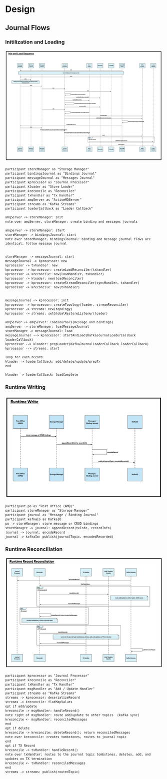 # Design

## Journal Flows


### Initilization and Loading

![Init and Load Sequence Diagram](docs/_static/init-load-sequence.png)

<sub>

    participant storeManager as "Storage Manager"
    participant bindingsJournal as "Bindings Journal"
    participant messageJournal as "Messages Journal"
    participant kprocessor as "Journal Processor"
    participant kloader as "Store Loader"
    participant kreconcile as "Reconciler"
    participant txhandler as "Tx Handler"
    participant amqServer as "ActiveMQServer"
    participant streams as "Kafka Streams"
    participant loaderCallback as "Loader Callback"

    amqServer -> storeManager: init
    note over amqServer, storeManager: create binding and messages journals

    amqServer -> storeManager: start
    storeManager -> bindingsJournal: start
    note over storeManager, bindingsJournal: binding and message journal flows are identical, follow message journal


    storeManager -> messageJournal: start
    messageJournal -> kprocessor: new
    kprocessor -> txhandler: new
    kprocessor -> kprocessor: createLoadReconciler(txhandler)
    kprocessor -> kreconcile: new(loadHandler, txhandler)
    kprocessor -> kloader: new(loadReconciler)
    kprocessor -> kprocessor: createStreamReconciler(syncHandler, txhandler)
    kprocessor -> kreconcile: new(txhandler)


    messageJournal -> kprocessor: init
    kprocessor -> kprocessor: createTopology(loader, streamReconciler)
    kprocessor -> streams: new(topology)
    kprocessor -> streams: setGlobalRestoreListener(loader)

    amqServer -> amqServer: loadJournals(message and bindings)
    amqServer -> storeManager: loadMessageJournal
    storeManager -> messageJournal: load
    messageJournal --> kprocessor: startAndLoad(KafkaJournalLoaderCallback loaderCallback)
    kprocessor --> kloader: prepLoader(KafkaJournalLoaderCallback loaderCallback)
    kprocessor --> streams: start

    loop for each record
    kloader -> loaderCallback: add/delete/update/prepTx 
    end

    kloader -> loaderCallback: loadComplete
    
</sub>

### Runtime Writing

![Runtime Writing Sequence Diagram](docs/_static/runtime-write-sequence.png)

<sub>

    participant po as "Post Office (AMQ)"
    participant storeManager as "Storage Manager"
    participant journal as "Message / Binding Journal"
    participant kafkaIo as KafkaIO
    po -> storeManager: store message or CRUD bindings
    storeManager -> journal: appendRecord(txInfo, recordInfo)
    journal -> journal: encodeRecord
    journal -> kafkaIo: publish(journalTopic, encodedRecorded)
   
</sub>


### Runtime Reconciliation

![Runtime Reconciliation Sequence Diagram](docs/_static/runtime-record-reconciliation-sequence.png)


<sub>

    participant kprocessor as "Journal Processor"
    participant kreconcile as "Reconciler"
    participant txHandler as "Tx Handler"
    participant msgHandler as "Add / Update Handler"
    participant streams as "Kafka Streams"
    streams -> kprocessor: deserializeRecord
    streams -> kreconcile: flatMapValues
    opt if add/update
    kreconcile -> msgHandler: handleRecord()
    note right of msgHandler: route add/update to other topics  (kafka sync)
    kreconcile <- msgHandler: reconciledMessages
    end
    opt if delete
    kreconcile -> kreconcile: deleteRecord(); return reconciledMessages 
    note over kreconcile: creates tombstones, routes to journal topic
    end
    opt if TX Record
    kreconcile -> txHandler: handleRecord()
    note over txHandler: routes to the journal topic tombstones, deletes, add, and updates on TX termination
    kreconcile <- txHandler: reconciledMessages
    end
    streams -> streams: publish(routedTopic)
    
</sub>
